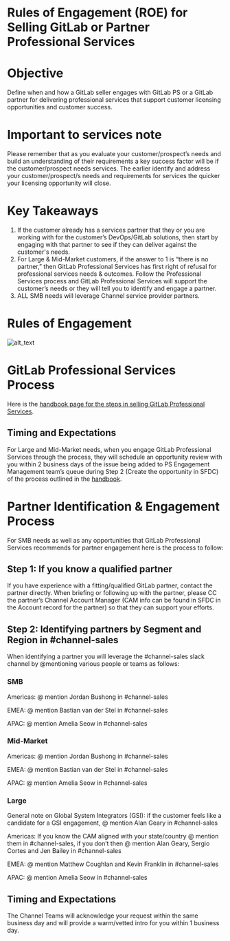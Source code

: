 # Rules of Engagement (ROE) for Selling GitLab or Partner Professional Services


# Objective

Define when and how a GitLab seller engages with GitLab PS or a GitLab partner for delivering professional services that support customer licensing opportunities and customer success.


# Important to services note

Please remember that as you evaluate your customer/prospect’s needs and build an understanding of their requirements a key success factor will be if the customer/prospect needs services.  The earlier identify and address your customer/prospect/s needs and requirements for services the quicker your licensing opportunity will close.  


# Key Takeaways



1. If the customer already has a services partner that they or you are working with for the customer’s DevOps/GitLab solutions, then start by engaging with that partner to see if they can deliver against the customer's needs.
2. For Large & Mid-Market customers, if the answer to 1 is “there is no partner,” then GitLab Professional Services has first right of refusal for professional services needs & outcomes.  Follow the Professional Services process and GitLab Professional Services will support the customer’s needs or they will tell you to identify and engage a partner.
3. ALL SMB needs will leverage Channel service provider partners.


# Rules of Engagement


![alt_text](images/image1.png "image_tooltip")



# GitLab Professional Services Process

Here is the [handbook page for the steps in selling GitLab Professional Services](https://about.gitlab.com/handbook/customer-success/professional-services-engineering/selling/).


## Timing and Expectations

For Large and Mid-Market needs, when you engage GitLab Professional Services through the process, they will schedule an opportunity review with you within 2 business days of the issue being added to PS Engagement Management team’s queue during Step 2 (Create the opportunity in SFDC) of the process outlined in the [handbook](https://about.gitlab.com/handbook/customer-success/professional-services-engineering/selling/).


# Partner Identification & Engagement Process

For SMB needs as well as any opportunities that GitLab Professional Services recommends for partner engagement here is the process to follow:


## Step 1: If you know a qualified partner

If you have experience with a fitting/qualified GitLab partner, contact the partner directly.  When briefing or following up with the partner, please CC the partner’s Channel Account Manager (CAM info can be found in SFDC in the Account record for the partner) so that they can support your efforts.


## Step 2: Identifying partners by Segment and Region in #channel-sales

When identifying a partner you will leverage the #channel-sales slack channel by @mentioning various people or teams as follows:


### SMB

Americas: @ mention Jordan Bushong in #channel-sales

EMEA: @ mention Bastian van der Stel in #channel-sales

APAC: @ mention Amelia Seow in #channel-sales


### Mid-Market

Americas: @ mention Jordan Bushong in #channel-sales

EMEA: @ mention Bastian van der Stel in #channel-sales

APAC: @ mention Amelia Seow in #channel-sales


### Large

General note on Global System Integrators (GSI): if the customer feels like a candidate for a GSI engagement, @ mention Alan Geary in #channel-sales

Americas: If you know the CAM aligned with your state/country @ mention them in #channel-sales, if you don’t then @ mention Alan Geary, Sergio Cortes and Jen Bailey in #channel-sales

EMEA: @ mention Matthew Coughlan and Kevin Franklin in #channel-sales

APAC: @ mention Amelia Seow in #channel-sales


## Timing and Expectations

The Channel Teams will acknowledge your request within the same business day and will provide a warm/vetted intro for you within 1 business day.  
